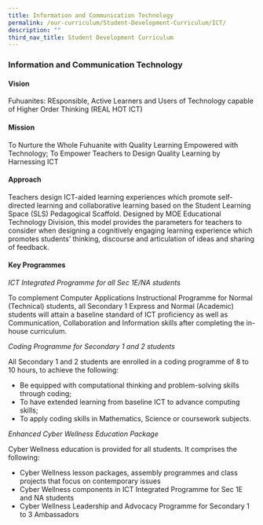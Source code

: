 ```yaml
---
title: Information and Communication Technology
permalink: /our-curriculum/Student-Development-Curriculum/ICT/
description: ""
third_nav_title: Student Development Curriculum
---
```

### Information and Communication Technology

#### Vision

Fuhuanites: REsponsible, Active Learners and Users of Technology capable of Higher Order Thinking (REAL HOT ICT)

#### Mission

To Nurture the Whole Fuhuanite with Quality Learning Empowered with Technology; To Empower Teachers to Design Quality Learning by Harnessing ICT


#### Approach

Teachers design ICT-aided learning experiences which promote self-directed learning and collaborative learning based on the Student Learning Space (SLS) Pedagogical Scaffold. Designed by MOE Educational Technology Division, this model provides the parameters for teachers to consider when designing a cognitively engaging learning experience which promotes students’ thinking, discourse and articulation of ideas and sharing of feedback.

#### Key Programmes


_ICT Integrated Programme for all Sec 1E/NA students_


To complement Computer Applications Instructional Programme for Normal (Technical) students, all Secondary 1 Express and Normal (Academic) students will attain a baseline standard of ICT proficiency as well as Communication, Collaboration and Information skills after completing the in-house curriculum.


_Coding Programme_ _for Secondary 1 and 2 students_

All Secondary 1 and 2 students are enrolled in a coding programme of 8 to 10 hours, to achieve the following: 

*   Be equipped with computational thinking and problem-solving skills through coding;
*   To have extended learning from baseline ICT to advance computing skills;
*   To apply coding skills in Mathematics, Science or coursework subjects.


_Enhanced Cyber Wellness Education Package_  



Cyber Wellness education is provided for all students. It comprises the following:

*   Cyber Wellness lesson packages, assembly programmes and class projects that focus on contemporary issues
*   Cyber Wellness components in ICT Integrated Programme for Sec 1E and NA students
*   Cyber Wellness Leadership and Advocacy Programme for Secondary 1 to 3 Ambassadors